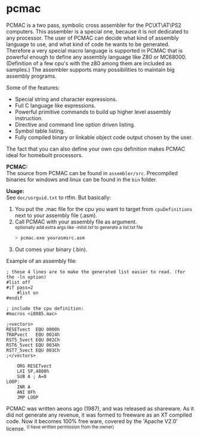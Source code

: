 # pcmac
PCMAC is a two pass, symbolic cross assembler for the PC\XT\AT\PS2 computers. This assembler is a special one, because it is not dedicated to any processor. The user of PCMAC can decide what kind of assembly language to use, and what kind of code he wants to be generated. Therefore a very special macro language is supported in PCMAC that is powerful enough to define any assembly language like Z80 or MC68000. (Definition of a few cpu's with the z80 among them are included as samples.) The assembler supports many possibilities to maintain big assembly programs.

Some of the features:
* Special string and character expressions.
* Full C language like expressions.
* Powerful primitive commands to build up higher level assembly instruction.
* Directive and command line option driven listing.
* Symbol table listing.
* Fully compiled binary or linkable object code output chosen by the user.

The fact that you can also define your own cpu definition makes PCMAC ideal for homebuilt processors.

**PCMAC:**<br>
The source from PCMAC can be found in `assembler/src`.
Precompiled binaries for windows and linux can be found in the `bin` folder.

**Usage:**<br>
See `doc/usrguid.txt` to rtfm. But basically:
1. You put the .mac file for the cpu you want to target from `cpuDefinitions` next to your assembly file (.asm).
2. Call PCMAC with your assembly file as argument.<br>
    <sup>optionally add extra args like *-lnlist.txt* to generate a list.txt file</sup>
    ```bash
    > pcmac.exe yourasmsrc.asm
    ```
3. Out comes your binary (.bin).

Example of an assembly file:
```assembly
; these 4 lines are to make the generated list easier to read. (for the -ln option)
#list off
#if pass=2
	#list on
#endif

; include the cpu definition:
#macros <i8085.mac>

;<vectors>
RESETvect  EQU 0000h
TRAPvect   EQU 0024h
RST5_5vect EQU 002Ch
RST6_5vect EQU 0034h
RST7_5vect EQU 003Ch
;</vectors>

	ORG	RESETvect
	LXI SP,4800h
	SUB A ; A=0
LOOP:
	INR A
	ANI 0Fh
	JMP LOOP
```


PCMAC was written aeons ago (1987), and was released as shareware.
As it did not generate any revenue, it was formed to freeware as an XT compiled code.
Now it becomes 100% free ware, covered by the 'Apache V2.0' license. <sup>(I have written permission from the owner)</sup>
